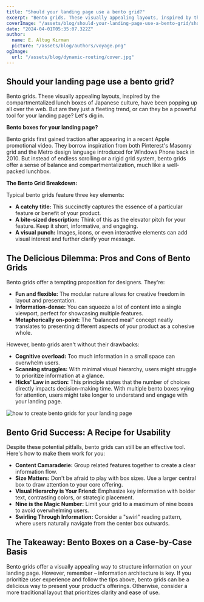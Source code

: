 ```yaml
---
title: "Should your landing page use a bento grid?"
excerpt: "Bento grids. These visually appealing layouts, inspired by the compartmentalized lunch boxes of Japanese culture, have been popping up all over the web. But are they just a fleeting trend, or can they be a powerful tool for your landing page? Let's dig in."
coverImage: "/assets/blog/should-your-landing-page-use-a-bento-grid/should-your-landing-page-use-a-bento-grid.jpg"
date: "2024-04-01T05:35:07.322Z"
author:
  name: E. Altug Kırman
  picture: "/assets/blog/authors/voyage.png"
ogImage:
  url: "/assets/blog/dynamic-routing/cover.jpg"
---
```


## Should your landing page use a bento grid?

Bento grids. These visually appealing layouts, inspired by the compartmentalized lunch boxes of Japanese culture, have been popping up all over the web. But are they just a fleeting trend, or can they be a powerful tool for your landing page? Let's dig in.

**Bento boxes for your landing page?**

Bento grids first gained traction after appearing in a recent Apple promotional video. They borrow inspiration from both Pinterest's Masonry grid and the Metro design language introduced for Windows Phone back in 2010. But instead of endless scrolling or a rigid grid system, bento grids offer a sense of balance and compartmentalization, much like a well-packed lunchbox.

**The Bento Grid Breakdown:**

Typical bento grids feature three key elements:

* **A catchy title:** This succinctly captures the essence of a particular feature or benefit of your product.
* **A bite-sized description:** Think of this as the elevator pitch for your feature. Keep it short, informative, and engaging.
* **A visual punch:** Images, icons, or even interactive elements can add visual interest and further clarify your message.

## The Delicious Dilemma: Pros and Cons of Bento Grids

Bento grids offer a tempting proposition for designers. They're:

* **Fun and flexible:**  The modular nature allows for creative freedom in layout and presentation.
* **Information-dense:**  You can squeeze a lot of content into a single viewport, perfect for showcasing multiple features.
* **Metaphorically on-point:**  The "balanced meal" concept neatly translates to presenting different aspects of your product as a cohesive whole.

However, bento grids aren't without their drawbacks:

* **Cognitive overload:**  Too much information in a small space can overwhelm users.
* **Scanning struggles:**  With minimal visual hierarchy, users might struggle to prioritize information at a glance.
* **Hicks' Law in action:**  This principle states that the number of choices directly impacts decision-making time. With multiple bento boxes vying for attention, users might take longer to understand and engage with your landing page.
<!-- 
<Image width={500} height={500} alt="My dog" src="../public/assets/blog/should-your-landing-page-use-a-bento-grid/bento-grids-for-your-landing-page.jpg" /> -->

![how to create bento grids for your landing page](https://global-uploads.webflow.com/5e9dc792e1210c5325f7ebbc/64a860790546992621ac1a63_blog%20bento.png)



## Bento Grid Success: A Recipe for Usability

Despite these potential pitfalls, bento grids can still be an effective tool. Here's how to make them work for you:

* **Content Camaraderie:** Group related features together to create a clear information flow.
* **Size Matters:**  Don't be afraid to play with box sizes. Use a larger central box to draw attention to your core offering.
* **Visual Hierarchy is Your Friend:**  Emphasize key information with bolder text, contrasting colors, or strategic placement.
* **Nine is the Magic Number:**  Limit your grid to a maximum of nine boxes to avoid overwhelming users.
* **Swirling Through Information:** Consider a "swirl" reading pattern, where users naturally navigate from the center box outwards.

## The Takeaway: Bento Boxes on a Case-by-Case Basis

Bento grids offer a visually appealing way to structure information on your landing page. However, remember – information architecture is key. If you prioritize user experience and follow the tips above, bento grids can be a delicious way to present your product's offerings. Otherwise, consider a more traditional layout that prioritizes clarity and ease of use.
